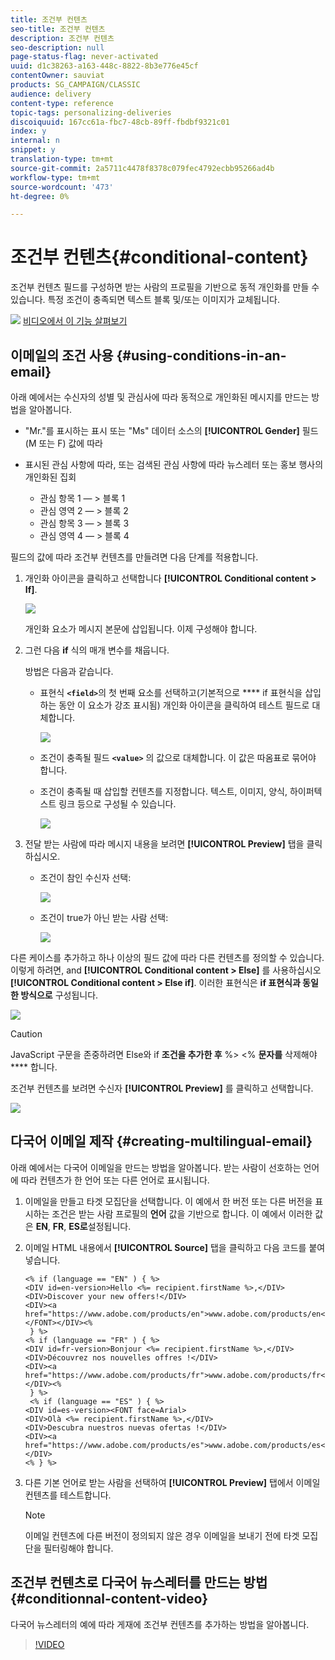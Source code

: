 ```yaml
---
title: 조건부 컨텐츠
seo-title: 조건부 컨텐츠
description: 조건부 컨텐츠
seo-description: null
page-status-flag: never-activated
uuid: d1c38263-a163-448c-8822-8b3e776e45cf
contentOwner: sauviat
products: SG_CAMPAIGN/CLASSIC
audience: delivery
content-type: reference
topic-tags: personalizing-deliveries
discoiquuid: 167cc61a-fbc7-48cb-89ff-fbdbf9321c01
index: y
internal: n
snippet: y
translation-type: tm+mt
source-git-commit: 2a5711c4478f8378c079fec4792ecbb95266ad4b
workflow-type: tm+mt
source-wordcount: '473'
ht-degree: 0%

---
```



# 조건부 컨텐츠{#conditional-content}

조건부 컨텐츠 필드를 구성하면 받는 사람의 프로필을 기반으로 동적 개인화를 만들 수 있습니다. 특정 조건이 충족되면 텍스트 블록 및/또는 이미지가 교체됩니다.

![](assets/do-not-localize/how-to-video.png) [비디오에서 이 기능 살펴보기](#conditionnal-content-video)


## 이메일의 조건 사용 {#using-conditions-in-an-email}

아래 예에서는 수신자의 성별 및 관심사에 따라 동적으로 개인화된 메시지를 만드는 방법을 알아봅니다.

* &quot;Mr.&quot;를 표시하는 표시 또는 &quot;Ms&quot; 데이터 소스의 **[!UICONTROL Gender]** 필드(M 또는 F) 값에 따라
* 표시된 관심 사항에 따라, 또는 검색된 관심 사항에 따라 뉴스레터 또는 홍보 행사의 개인화된 집회

   * 관심 항목 1 — > 블록 1
   * 관심 영역 2 — > 블록 2
   * 관심 항목 3 — > 블록 3
   * 관심 영역 4 — > 블록 4

필드의 값에 따라 조건부 컨텐츠를 만들려면 다음 단계를 적용합니다.

1. 개인화 아이콘을 클릭하고 선택합니다 **[!UICONTROL Conditional content > If]**.

   ![](assets/s_ncs_user_conditional_content02.png)

   개인화 요소가 메시지 본문에 삽입됩니다. 이제 구성해야 합니다.

1. 그런 다음 **if** 식의 매개 변수를 채웁니다.

   방법은 다음과 같습니다.

   * 표현식 **`<field>`**&#x200B;의 첫 번째 요소를 선택하고(기본적으로 **** if 표현식을 삽입하는 동안 이 요소가 강조 표시됨) 개인화 아이콘을 클릭하여 테스트 필드로 대체합니다.

      ![](assets/s_ncs_user_conditional_content03.png)

   * 조건이 충족될 필드 **`<value>`** 의 값으로 대체합니다. 이 값은 따옴표로 묶어야 합니다.
   * 조건이 충족될 때 삽입할 컨텐츠를 지정합니다. 텍스트, 이미지, 양식, 하이퍼텍스트 링크 등으로 구성될 수 있습니다.

      ![](assets/s_ncs_user_conditional_content04.png)

1. 전달 받는 사람에 따라 메시지 내용을 보려면 **[!UICONTROL Preview]** 탭을 클릭하십시오.

   * 조건이 참인 수신자 선택:

      ![](assets/s_ncs_user_conditional_content05.png)

   * 조건이 true가 아닌 받는 사람 선택:

      ![](assets/s_ncs_user_conditional_content06.png)

다른 케이스를 추가하고 하나 이상의 필드 값에 따라 다른 컨텐츠를 정의할 수 있습니다. 이렇게 하려면, and **[!UICONTROL Conditional content > Else]** 를 사용하십시오 **[!UICONTROL Conditional content > Else if]**. 이러한 표현식은 **if 표현식과 동일한 방식으로** 구성됩니다.

![](assets/s_ncs_user_conditional_content07.png)

>[!CAUTION]
>
>JavaScript 구문을 존중하려면 Else와 if **조건을 추가한 후** %> &lt;% **문자를** 삭제해야 **** 합니다.

조건부 컨텐츠를 보려면 수신자 **[!UICONTROL Preview]** 를 클릭하고 선택합니다.

![](assets/s_ncs_user_conditional_content08.png)

## 다국어 이메일 제작 {#creating-multilingual-email}

아래 예에서는 다국어 이메일을 만드는 방법을 알아봅니다. 받는 사람이 선호하는 언어에 따라 컨텐츠가 한 언어 또는 다른 언어로 표시됩니다.

1. 이메일을 만들고 타겟 모집단을 선택합니다. 이 예에서 한 버전 또는 다른 버전을 표시하는 조건은 받는 사람 프로필의 **언어** 값을 기반으로 합니다. 이 예에서 이러한 값은 **EN**, **FR**, **ES로**&#x200B;설정됩니다.
1. 이메일 HTML 내용에서 **[!UICONTROL Source]** 탭을 클릭하고 다음 코드를 붙여 넣습니다.

   ```
   <% if (language == "EN" ) { %>
   <DIV id=en-version>Hello <%= recipient.firstName %>,</DIV>
   <DIV>Discover your new offers!</DIV>
   <DIV><a href="https://www.adobe.com/products/en">www.adobe.com/products/en</A></FONT></DIV><%
    } %>
   <% if (language == "FR" ) { %>
   <DIV id=fr-version>Bonjour <%= recipient.firstName %>,</DIV>
   <DIV>Découvrez nos nouvelles offres !</DIV>
   <DIV><a href="https://www.adobe.com/products/fr">www.adobe.com/products/fr</A></DIV><%
    } %>
    <% if (language == "ES" ) { %>
   <DIV id=es-version><FONT face=Arial>
   <DIV>Olà <%= recipient.firstName %>,</DIV>
   <DIV>Descubra nuestros nuevas ofertas !</DIV>
   <DIV><a href="https://www.adobe.com/products/es">www.adobe.com/products/es</A></DIV>
   <% } %>
   ```

1. 다른 기본 언어로 받는 사람을 선택하여 **[!UICONTROL Preview]** 탭에서 이메일 컨텐츠를 테스트합니다.

   >[!NOTE]
   >
   >이메일 컨텐츠에 다른 버전이 정의되지 않은 경우 이메일을 보내기 전에 타겟 모집단을 필터링해야 합니다.

## 조건부 컨텐츠로 다국어 뉴스레터를 만드는 방법 {#conditionnal-content-video}

다국어 뉴스레터의 예에 따라 게재에 조건부 컨텐츠를 추가하는 방법을 알아봅니다.

>[!VIDEO](https://video.tv.adobe.com/v/24926?quality=12)
